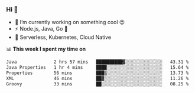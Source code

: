 ### Hi 👋

<!--
**nodejh/nodejh** is a ✨ _special_ ✨ repository because its `README.md` (this file) appears on your GitHub profile.

Here are some ideas to get you started:

- 🔭 I’m currently working on ...
- 🌱 I’m currently learning ...
- 👯 I’m looking to collaborate on ...
- 🤔 I’m looking for help with ...
- 💬 Ask me about ...
- 📫 How to reach me: ...
- 😄 Pronouns: ...
- ⚡ Fun fact: ...
-->

- 🔭 I’m currently working on something cool :wink:
- ⚡ Node.js, Java, Go :thought_balloon:
- 🤖 Serverless, Kubernetes, Cloud Native

📊 **This week I spent my time on**

<!--START_SECTION:waka-->

```txt
Java              2 hrs 57 mins   ██████████▓░░░░░░░░░░░░░░   43.31 %
Java Properties   1 hr 4 mins     ████░░░░░░░░░░░░░░░░░░░░░   15.64 %
Properties        56 mins         ███▒░░░░░░░░░░░░░░░░░░░░░   13.73 %
XML               46 mins         ██▓░░░░░░░░░░░░░░░░░░░░░░   11.26 %
Groovy            33 mins         ██░░░░░░░░░░░░░░░░░░░░░░░   08.25 %
```

<!--END_SECTION:waka-->


<!--
:traffic_light: **Visitors**

![visitors](https://visitor-badge.glitch.me/badge?page_id=nodejh.nodejh)
-->
